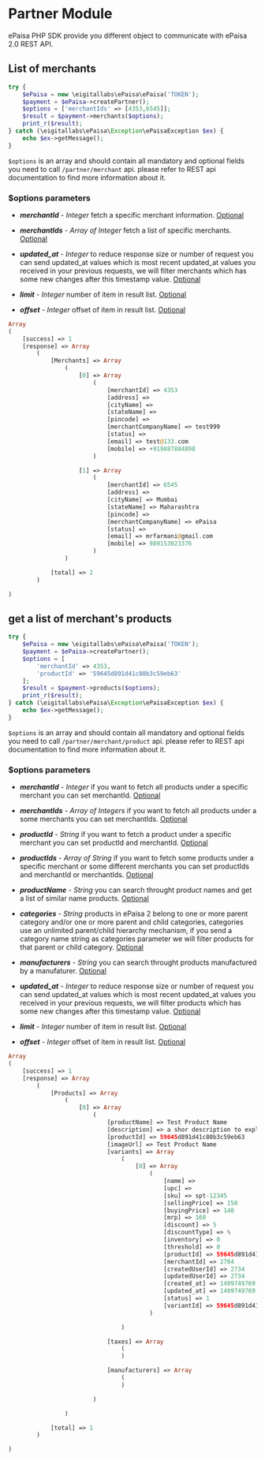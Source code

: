 # Partner Module

ePaisa PHP SDK provide you different object to communicate with ePaisa 2.0 REST API.

## List of merchants
``` php
try {
    $ePaisa = new \eigitallabs\ePaisa\ePaisa('TOKEN');
    $payment = $ePaisa->createPartner();
    $options = ['merchantIds' => [4353,6545]];
    $result = $payment->merchants($options);
    print_r($result);
} catch (\eigitallabs\ePaisa\Exception\ePaisaException $ex) {
    echo $ex->getMessage();
}
```
`$options` is an array and should contain all mandatory and optional fields you need to call `/partner/merchant` api.
please refer to REST api documentation to find more information about it.

### $options parameters
* <p><b><i>merchantId</i></b> - <i>Integer</i> fetch a specific merchant information. <u>Optional</u></p>
* <p><b><i>merchantIds</i></b> - <i>Array of Integer</i> fetch a list of specific merchants. <u>Optional</u></p>
* <p><b><i>updated_at</i></b> - <i>Integer</i> to reduce response size or number of request you can send updated_at values which is most recent updated_at values you received in your previous requests, we will filter merchants which has some new changes after this timestamp value. <u>Optional</u></p>
* <p><b><i>limit</i></b> - <i>Integer</i> number of item in result list. <u>Optional</u></p>
* <p><b><i>offset</i></b> - <i>Integer</i> offset of item in result list. <u>Optional</u></p>

``` php
Array
(
    [success] => 1
    [response] => Array
        (
            [Merchants] => Array
                (
                    [0] => Array
                        (
                            [merchantId] => 4353
                            [address] =>  
                            [cityName] => 
                            [stateName] => 
                            [pincode] => 
                            [merchantCompanyName] => test999
                            [status] => 
                            [email] => test@133.com
                            [mobile] => +919887884898
                        )

                    [1] => Array
                        (
                            [merchantId] => 6545
                            [address] =>  
                            [cityName] => Mumbai
                            [stateName] => Maharashtra
                            [pincode] => 
                            [merchantCompanyName] => ePaisa
                            [status] => 
                            [email] => mrfarmani@gmail.com
                            [mobile] => 989153023376
                        )
                )

            [total] => 2
        )

)
```
## get a list of merchant's products
``` php
try {
    $ePaisa = new \eigitallabs\ePaisa\ePaisa('TOKEN');
    $payment = $ePaisa->createPartner();
    $options = [
        'merchantId' => 4353,
        'productId' => '59645d891d41c80b3c59eb63'
    ];
    $result = $payment->products($options);
    print_r($result);
} catch (\eigitallabs\ePaisa\Exception\ePaisaException $ex) {
    echo $ex->getMessage();
}
```
`$options` is an array and should contain all mandatory and optional fields you need to call `/partner/merchant/product` api.
please refer to REST api documentation to find more information about it.

### $options parameters
* <p><b><i>merchantId</i></b> - <i>Integer</i> if you want to fetch all products under a specific merchant you can set merchantId. <u>Optional</u></p>
* <p><b><i>merchantIds</i></b> - <i>Array of Integers</i> if you want to fetch all products under a some merchants you can set merchantIds. <u>Optional</u></p>
* <p><b><i>productId</i></b> - <i>String</i> if you want to fetch a product under a specific merchant you can set productId and merchantId. <u>Optional</u></p>
* <p><b><i>productIds</i></b> - <i>Array of String</i> if you want to fetch some products under a specific merchant or some different merchants you can set productIds and merchantId or merchantIds. <u>Optional</u></p>
* <p><b><i>productName</i></b> - <i>String</i> you can search throught product names and get a list of similar name products. <u>Optional</u></p>
* <p><b><i>categories</i></b> - <i>String</i> products in ePaisa 2 belong to one or more parent category and/or one or more parent and child categories, categories use an unlimited parent/child hierarchy mechanism, if you send a category name string as categories parameter we will filter products for that parent or child category. <u>Optional</u></p>
* <p><b><i>manufacturers</i></b> - <i>String</i> you can search throught products manufactured by a manufaturer. <u>Optional</u></p>
* <p><b><i>updated_at</i></b> - <i>Integer</i> to reduce response size or number of request you can send updated_at values which is most recent updated_at values you received in your previous requests, we will filter products which has some new changes after this timestamp value. <u>Optional</u></p>
* <p><b><i>limit</i></b> - <i>Integer</i> number of item in result list. <u>Optional</u></p>
* <p><b><i>offset</i></b> - <i>Integer</i> offset of item in result list. <u>Optional</u></p>

``` php
Array
(
    [success] => 1
    [response] => Array
        (
            [Products] => Array
                (
                    [0] => Array
                        (
                            [productName] => Test Product Name
                            [description] => a shor description to explain product details.
                            [productId] => 59645d891d41c80b3c59eb63
                            [imageUrl] => Test Product Name
                            [variants] => Array
                                (
                                    [0] => Array
                                        (
                                            [name] => 
                                            [upc] => 
                                            [sku] => spt-12345
                                            [sellingPrice] => 150
                                            [buyingPrice] => 140
                                            [mrp] => 160
                                            [discount] => 5
                                            [discountType] => %
                                            [inventory] => 0
                                            [threshold] => 0
                                            [productId] => 59645d891d41c80b3c59eb63
                                            [merchantId] => 2784
                                            [createdUserId] => 2734
                                            [updatedUserId] => 2734
                                            [created_at] => 1499749769
                                            [updated_at] => 1499749769
                                            [status] => 1
                                            [variantId] => 59645d891d41c80b3c59eb64
                                        )

                                )

                            [taxes] => Array
                                (
                                )

                            [manufacturers] => Array
                                (
                                )

                        )

                )

            [total] => 1
        )

)
```